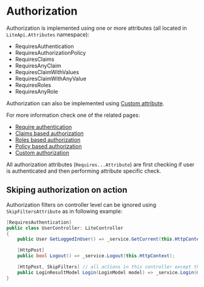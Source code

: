 ﻿---
Author: stanac
CreatedDate: 2017-04-15
Title: Authorization
RenderTitle: false
IsHtml: false
Id: authorization
ParentPageId: security
---

# Authorization

Authorization is implemented using one or more attributes (all located in `LiteApi.Attributes`
namespace):
- RequiresAuthentication
- RequiresAuthorizationPolicy
- RequiresClaims
- RequiresAnyClaim
- RequiresClaimWithValues
- RequiresClaimWithAnyValue
- RequiresRoles
- RequiresAnyRole

Authorization can also be implemented using [Custom attribute](/docs/custom-authorization).

For more information check one of the related pages:
- [Require authentication](/docs/require-authentication)
- [Claims based authorization](/docs/claims-authorization)
- [Roles based authorization](/docs/roles-authorization)
- [Policy based authorization](/docs/policy-authorization)
- [Custom authorization](/docs/custom-authorization)

All authorization attributes (`Requires...Attribute`) are first checking
if user is authenticated and then performing attribute specific check.

## Skiping authorization on action

Authorization filters on controller level can be ignored using `SkipFiltersAttribute`
as in following example:

```csharp
[RequiresAuthentication]
public class UserController: LiteController
{
    public User GetLoggedInUser() => _service.GetCurrent(this.HttpContext);

    [HttpPost]
    public bool Logout() => _service.Logout(this.HttpContext);

    [HttpPost, SkipFilters] // all actions in this controller except this one require authentication
    public LoginResultModel Login(LoginModel model) => _service.Login(model, this.HttpContext);
}
```